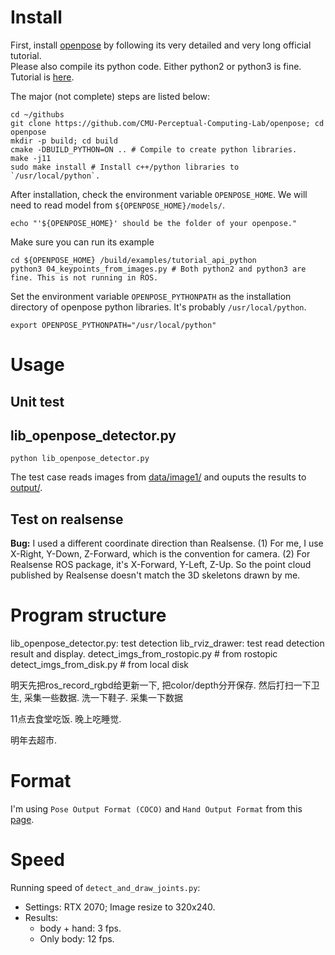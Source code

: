 

# Install

First, install [openpose](https://github.com/CMU-Perceptual-Computing-Lab/openpose) by following its very detailed and very long official tutorial.  
Please also compile its python code. Either python2 or python3 is fine. Tutorial is [here](https://github.com/CMU-Perceptual-Computing-Lab/openpose/blob/master/doc/modules/python_module.md).

The major (not complete) steps are listed below:
``` 
cd ~/githubs
git clone https://github.com/CMU-Perceptual-Computing-Lab/openpose; cd openpose
mkdir -p build; cd build
cmake -DBUILD_PYTHON=ON .. # Compile to create python libraries.
make -j11
sudo make install # Install c++/python libraries to `/usr/local/python`.
```

After installation, check the environment variable `OPENPOSE_HOME`. We will need to read model from `${OPENPOSE_HOME}/models/`.
```
echo "'${OPENPOSE_HOME}' should be the folder of your openpose."
```

Make sure you can run its example 
```
cd ${OPENPOSE_HOME} /build/examples/tutorial_api_python
python3 04_keypoints_from_images.py # Both python2 and python3 are fine. This is not running in ROS. 
```

Set the environment variable `OPENPOSE_PYTHONPATH` as the installation directory of openpose python libraries. It's probably `/usr/local/python`.
```
export OPENPOSE_PYTHONPATH="/usr/local/python"
```

# Usage

## Unit test


## lib_openpose_detector.py
```
python lib_openpose_detector.py
```
The test case reads images from [data/image1/](data/image1/) and ouputs the results to [output/](output/).


## Test on realsense

**Bug:** I used a different coordinate direction than Realsense. (1) For me, I use X-Right, Y-Down, Z-Forward, which is the convention for camera. (2) For Realsense ROS package, it's X-Forward, Y-Left, Z-Up. So the point cloud published by Realsense doesn't match the 3D skeletons drawn by me.

# Program structure

lib_openpose_detector.py: test detection
lib_rviz_drawer: test read detection result and display.
detect_imgs_from_rostopic.py # from rostopic
detect_imgs_from_disk.py  # from local disk

明天先把ros_record_rgbd给更新一下, 把color/depth分开保存.
然后打扫一下卫生, 采集一些数据.
洗一下鞋子.
采集一下数据

11点去食堂吃饭.
晚上吃睡觉.

明年去超市.

# Format

I'm using `Pose Output Format (COCO)` and `Hand Output Format` from this [page](https://github.com/CMU-Perceptual-Computing-Lab/openpose/blob/master/doc/output.md).

# Speed

Running speed of `detect_and_draw_joints.py`:
* Settings: RTX 2070; Image resize to 320x240.
* Results:
    * body + hand: 3 fps.
    * Only body: 12 fps.

